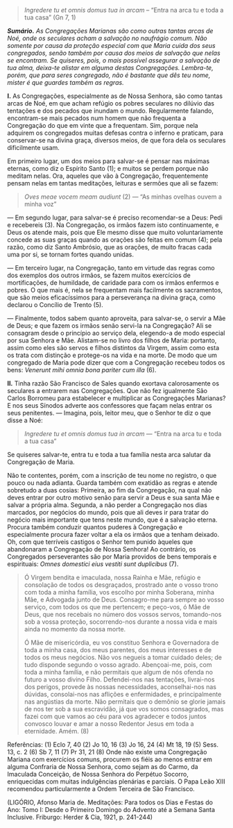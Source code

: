 > *Ingredere tu et omnis domus tua in arcam* – “Entra na arca tu e toda a tua casa” (Gn 7, 1)

***Sumário.** As Congregações Marianas são como outras tantas arcas de Noé, onde os seculares acham a salvação no naufrágio comum. Não somente por causa da proteção especial com que Maria cuida dos seus congregados, senão também por causa dos meios de salvação que nelas se encontram. Se quiseres, pois, o mais possível assegurar a salvação de tua alma, deixa-te alistar em alguma destas Congregações. Lembra-te, porém, que para seres congregado, não é bastante que dês teu nome, mister é que guardes também as regras.*

**I.** As Congregações, especialmente as de Nossa Senhora, são como tantas arcas de Noé, em que acham refúgio os pobres seculares no dilúvio das tentações e dos pecados que inundam o mundo. Regularmente falando, encontram-se mais pecados num homem que não frequenta a Congregação do que em vinte que a frequentam. Sim, porque nela adquirem os congregados muitas defesas contra o inferno e praticam, para conservar-se na divina graça, diversos meios, de que fora dela os seculares dificilmente usam.

Em primeiro lugar, um dos meios para salvar-se é pensar nas máximas eternas, como diz o Espírito Santo (1); e muitos se perdem porque não meditam nelas. Ora, aqueles que vão à Congregação, frequentemente pensam nelas em tantas meditações, leituras e sermões que ali se fazem:

> *Oves meae vocem meam audiunt* (2) — “As minhas ovelhas ouvem a minha voz”

— Em segundo lugar, para salvar-se é preciso recomendar-se a Deus: Pedi e recebereis (3). Na Congregação, os irmãos fazem isto continuamente, e Deus os atende mais, pois que Ele mesmo disse que muito voluntariamente concede as suas graças quando as orações são feitas em comum (4); pela razão, como diz Santo Ambrósio, que as orações, de muito fracas cada uma por si, se tornam fortes quando unidas.

— Em terceiro lugar, na Congregação, tanto em virtude das regras como dos exemplos dos outros irmãos, se fazem muitos exercícios de mortificações, de humildade, de caridade para com os irmãos enfermos e pobres. O que mais é, nela se frequentam mais facilmente os sacramentos, que são meios eficacíssimos para a perseverança na divina graça, como declarou o Concílio de Trento (5).

— Finalmente, todos sabem quanto aproveita, para salvar-se, o servir a Mãe de Deus; e que fazem os irmãos senão servi-la na Congregação? Ali se consagram desde o princípio ao serviço dela, elegendo-a de modo especial por sua Senhora e Mãe. Alistam-se no livro dos filhos de Maria: portanto, assim como eles são servos e filhos distintos da Virgem, assim como esta os trata com distinção e protege-os na vida e na morte. De modo que um congregado de Maria pode dizer que com a Congregação recebeu todos os bens: *Venerunt mihi omnia bona pariter cum illa* (6).

**II.** Tinha razão São Francisco de Sales quando exortava calorosamente os seculares a entrarem nas Congregações. Que não fez igualmente São Carlos Borromeu para estabelecer e multiplicar as Congregações Marianas? E nos seus Sínodos adverte aos confessores que façam nelas entrar os seus penitentes. — Imagina, pois, leitor meu, que o Senhor te diz o que disse a Noé:

> *Ingredere tu et omnis domus tua in arcam* — “Entra na arca tu e toda a tua casa”

Se quiseres salvar-te, entra tu e toda a tua família nesta arca salutar da Congregação de Maria.

Não te contentes, porém, com a inscrição de teu nome no registro, o que pouco ou nada adianta. Guarda também com exatidão as regras e atende sobretudo a duas cosias: Primeira, ao fim da Congregação, na qual não deves entrar por outro motivo senão para servir a Deus e sua santa Mãe e salvar a própria alma. Segunda, a não perder a Congregação nos dias marcados, por negócios do mundo, pois que ali deves ir para tratar do negócio mais importante que tens neste mundo, que é a salvação eterna. Procura também conduzir quantos puderes à Congregação e especialmente procura fazer voltar a ela os irmãos que a tenham deixado. Oh, com que terríveis castigos o Senhor tem punido àqueles que abandonaram a Congregação de Nossa Senhora! Ao contrário, os Congregados perseverantes são por Maria providos de bens temporais e espirituais: *Omnes domestici eius vestiti sunt duplicibus* (7).

> Ó Virgem bendita e imaculada, nossa Rainha e Mãe, refúgio e consolação de todos os desgraçados, prostrado ante o vosso trono com toda a minha família, vos escolho por minha Soberana, minha Mãe, e Advogada junto de Deus. Consagro-me para sempre ao vosso serviço, com todos os que me pertencem; e peço-vos, ó Mãe de Deus, que nos recebais no número dos vossos servos, tomando-nos sob a vossa proteção, socorrendo-nos durante a nossa vida e mais ainda no momento da nossa morte.
>
> Ó Mãe de misericórdia, eu vos constituo Senhora e Governadora de toda a minha casa, dos meus parentes, dos meus interesses e de todos os meus negócios. Não vos negueis a tomar cuidado deles; de tudo disponde segundo o vosso agrado. Abençoai-me, pois, com toda a minha família, e não permitais que algum de nós ofenda no futuro a vosso divino Filho. Defendei-nos nas tentações, livrai-nos dos perigos, provede às nossas necessidades, aconselhai-nos nas dúvidas, consolai-nos nas aflições e enfermidades, e principalmente nas angústias da morte. Não permitais que o demônio se glorie jamais de nos ter sob a sua escravidão, já que vos somos consagrados, mas fazei com que vamos ao céu para vos agradecer e todos juntos convosco louvar e amar a nosso Redentor Jesus em toda a eternidade. Amém. (8)

Referências: (1) Eclo 7, 40 (2) Jo 10, 16 (3) Jo 16, 24 (4) Mt 18, 19 (5) Sess. 13, c. 2 (6) Sb 7, 11 (7) Pr 31, 21 (8) Onde não existe uma Congregação Mariana com exercícios comuns, procurem os fiéis ao menos entrar em alguma Confraria de Nossa Senhora, como sejam as do Carmo, da Imaculada Conceição, de Nossa Senhora do Perpétuo Socorro, enriquecidas com muitas indulgências plenárias e parciais. O Papa Leão XIII recomendou particularmente a Ordem Terceira de São Francisco.

(LIGÓRIO, Afonso Maria de. Meditações: Para todos os Dias e Festas do Ano: Tomo I: Desde o Primeiro Domingo do Advento até a Semana Santa Inclusive. Friburgo: Herder & Cia, 1921, p. 241-244)
